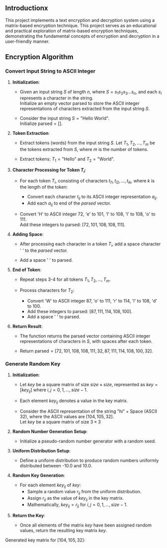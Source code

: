 ## Introductionx

This project implements a text encryption and decryption system using a matrix-based encryption technique. This project serves as an educational and practical exploration of matrix-based encryption techniques, demonstrating the fundamental concepts of encryption and decryption in a user-friendly manner.

## Encryption Algorithm

### Convert Input String to ASCII Integer

1. **Initialization**:
    - Given an input string $S$ of length $n$, where $S = s_1 s_2 s_3 \ldots s_n$, and each $s_i$ represents a character in the string.\
Initialize an empty vector $\text{parsed}$ to store the ASCII integer representations of characters extracted from the input string $S$.

    - Consider the input string $S = \text{"Hello World"}$.\
Initialize $\text{parsed} = []$.

2. **Token Extraction**:
    - Extract tokens (words) from the input string $S$. Let $T_1, T_2, \ldots, T_m$ be the tokens extracted from $S$, where $m$ is the number of tokens.

    - Extract tokens: $T_1 = \text{"Hello"}$ and $T_2 = \text{"World"}$.

3. **Character Processing for Token $T_i$**:
    - For each token $T_i$, consisting of characters $t_{i1}, t_{i2}, \ldots, t_{ik}$, where $k$ is the length of the token:
        - Convert each character $t_{ij}$ to its ASCII integer representation $a_{ij}$.
        - Add each $a_{ij}$ to end of the $parsed$ vector. 

    - Convert 'H' to ASCII integer $72$, 'e' to $101$, 'l' to $108$, 'l' to $108$, 'o' to $111$.\
Add these integers to $\text{parsed}$: $[72, 101, 108, 108, 111]$.

4. **Adding Space**:
    - After processing each character in a token $T_i$, add a space character ' ' to the $parsed$ vector.

     - Add a space ' ' to $\text{parsed}$.

5. **End of Token**:
    - Repeat steps 3-4 for all tokens $T_1, T_2, \ldots, T_m$.

    - Process characters for $T_2$:
        - Convert 'W' to ASCII integer $87$, 'o' to $111$, 'r' to $114$, 'l' to $108$, 'd' to $100$.
        - Add these integers to $\text{parsed}$: $[87, 111, 114, 108, 100]$.
        - Add a space ' ' to $\text{parsed}$.

6. **Return Result**:
    - The function returns the $\text{parsed}$ vector containing ASCII integer representations of characters in $S$, with spaces after each token.

    - Return $\text{parsed} = [72, 101, 108, 108, 111, 32, 87, 111, 114, 108, 100, 32]$.

### Generate Random Key

1. **Initialization**:
   - Let $key$ be a square matrix of size $size \times size$, represented as $key = [key_{ij}]$ where $i, j = 0, 1, \ldots, size - 1$.
   - Each element $key_{ij}$ denotes a value in the key matrix.
  
   - Consider the ASCII representation of the string ${\text{"hi"} + \text{Space (ASCII 32)}}$, where the ASCII values are $[104, 105, 32]$.\
Let $key$ be a square matrix of size $3 \times 3$

2. **Random Number Generation Setup**:
   - Initialize a pseudo-random number generator with a random seed.

3. **Uniform Distribution Setup**:
   - Define a uniform distribution to produce random numbers uniformly distributed between -10.0 and 10.0.

4. **Random Key Generation**:
   - For each element $key_{ij}$ of $key$:
     - Sample a random value $r_{ij}$ from the uniform distribution.
     - Assign $r_{ij}$ as the value of $key_{ij}$ in the key matrix.
     - Mathematically, $key_{ij} = r_{ij}$ for $i, j = 0, 1, \ldots, size - 1$.

5. **Return the Key**:
   - Once all elements of the matrix $key$ have been assigned random values, return the resulting key matrix $key$.
  
Generated key matrix for $[104, 105, 32]$:

